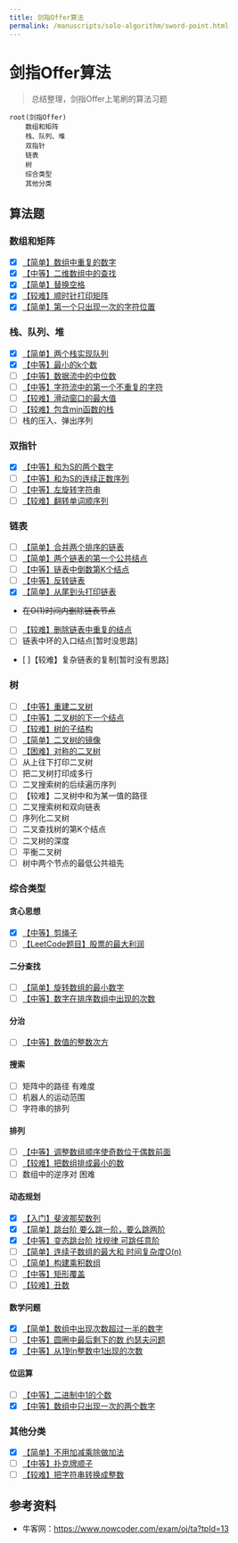 ```yaml
---
title: 剑指Offer算法
permalink: /manuscripts/solo-algorithm/sword-point.html
---
```


# 剑指Offer算法

> 总结整理，剑指Offer上笔刷的算法习题

```mindmap
root(剑指Offer)
    数组和矩阵
    栈、队列、堆
    双指针
    链表
    树
    综合类型
    其他分类
```

## 算法题

### 数组和矩阵

- [x] [【简单】数组中重复的数字](数组和矩阵/duplicate.md)
- [x] [【中等】二维数组中的查找](数组和矩阵/find.md)
- [x] [【简单】替换空格](数组和矩阵/replaceSpace.md)
- [x] [【较难】顺时针打印矩阵](数组和矩阵/printMatrix.md)
- [x] [【简单】第一个只出现一次的字符位置](数组和矩阵/firstNotRepeatingChar.md)

### 栈、队列、堆

- [x] [【简单】两个栈实现队列](栈队列堆/stackToQueue.md)
- [x] [【中等】最小的k个数](栈队列堆/getLeastNumbers.md)
- [ ] [【中等】数据流中的中位数](栈队列堆/insertAndGetMedian.md)
- [ ] [【中等】字符流中的第一个不重复的字符](栈队列堆/firstAppearingOnce.md)
- [ ] [【较难】滑动窗口的最大值](栈队列堆/maxInWindows.md)
- [ ] [【较难】包含min函数的栈](栈队列堆/getMinInJSStack.md)
- [ ] 栈的压入、弹出序列

### 双指针

- [x] [【中等】和为S的两个数字](双指针/findNumbersWithSum.md)
- [ ] [【中等】和为S的连续正数序列](双指针/findContinuousSequence.md)
- [ ] [【中等】左旋转字符串](双指针/leftRotateString.md)
- [ ] [【较难】翻转单词顺序列](双指针/reverseSentence.md)

### 链表

- [ ] [【简单】合并两个排序的链表](链表/merge.md)
- [ ] [【简单】两个链表的第一个公共结点](链表/findFirstCommonNode.md)
- [ ] [【中等】链表中倒数第K个结点](链表/findKthToTail.md)
- [ ] [【中等】反转链表](链表/reverseList.md)
- [x] [【简单】从尾到头打印链表](链表/printListFromTailToHead.md)
- ~~在O(1)时间内删除链表节点~~
- [ ] [【较难】删除链表中重复的结点](链表/deleteDuplication.md)
- [ ] 链表中环的入口结点[暂时没思路]
- [ ]【较难】复杂链表的复制[暂时没有思路]

### 树

- [ ] [【中等】重建二叉树](树/reConstructBinaryTree.md)
- [ ] [【中等】二叉树的下一个结点](树/getNext.md)
- [ ] [【较难】树的子结构](树/hasSubtree.md)
- [ ] [【简单】二叉树的镜像](树/mirror.md)
- [ ] [【困难】对称的二叉树](树/isSymmetrical.md)
- [ ] 从上往下打印二叉树
- [ ] 把二叉树打印成多行
- [ ] 二叉搜索树的后续遍历序列
- [ ] 【较难】二叉树中和为某一值的路径
- [ ] 二叉搜索树和双向链表
- [ ] 序列化二叉树
- [ ] 二叉查找树的第K个结点
- [ ] 二叉树的深度
- [ ] 平衡二叉树
- [ ] 树中两个节点的最低公共祖先

### 综合类型

#### 贪心思想

- [x] [【中等】剪绳子](贪心思想/cutRope.md)
- [ ] [【LeetCode题目】股票的最大利润](贪心思想/maxProfit.md)

#### 二分查找

- [ ] [【简单】旋转数组的最小数字](二分查找/minNumberInRotateArray.md)
- [ ] [【中等】数字在排序数组中出现的次数](二分查找/getNumberOfK.md)

#### 分治

- [ ] [【中等】数值的整数次方](分治/power.md)

#### 搜索

- [ ] 矩阵中的路径 有难度
- [ ] 机器人的运动范围
- [ ] 字符串的排列

#### 排列

- [ ] [【中等】调整数组顺序使奇数位于偶数前面](排列/reOrderArray.md)
- [ ] [【较难】把数组排成最小的数](双指针/reverseSentence.md)
- [ ] 数组中的逆序对 困难

#### 动态规划

- [x] [【入门】斐波那契数列](动态规划/fibonacci.md)
- [x] [【简单】跳台阶 要么跳一阶，要么跳两阶](动态规划/jumpFloor.md)
- [x] [【中等】变态跳台阶 找规律 可跳任意阶](动态规划/jumpFloorII.md)
- [ ] [【简单】连续子数组的最大和 时间复杂度O(n)](动态规划/findGreatestSumOfSubArray.md)
- [ ] [【简单】构建乘积数组](动态规划/multiply.md)
- [ ] [【中等】矩形覆盖](动态规划/rectCover.md)
- [ ] [【较难】丑数](动态规划/getUglyNumber.md)

#### 数学问题

- [x] [【简单】数组中出现次数超过一半的数字](数学/moreThanHalfNum.md)
- [ ] [【中等】圆圈中最后剩下的数 约瑟夫问题](数学/lastRemaining.md)
- [x] [【中等】从1到n整数中1出现的次数](数学/numberOf1Between1AndN.md)

#### 位运算

- [ ] [【中等】二进制中1的个数](位运算/numberOf1.md)
- [x] [【中等】数组中只出现一次的两个数字](位运算/findNumsAppearOnce.md)

### 其他分类

- [x] [【简单】不用加减乘除做加法](其他相关/add.md)
- [ ] [【中等】扑克牌顺子](其他相关/isContinuous.md)
- [ ] [【较难】把字符串转换成整数](其他相关/strToInt.md)

## 参考资料

- 牛客网：<https://www.nowcoder.com/exam/oj/ta?tpId=13>
